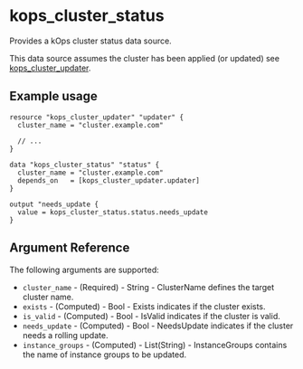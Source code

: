 # kops_cluster_status

Provides a kOps cluster status data source.

This data source assumes the cluster has been applied (or updated) see [kops_cluster_updater](/docs/resources/cluster_updater).

## Example usage

```hcl
resource "kops_cluster_updater" "updater" {
  cluster_name = "cluster.example.com"

  // ...
}

data "kops_cluster_status" "status" {
  cluster_name = "cluster.example.com"
  depends_on   = [kops_cluster_updater.updater]
}

output "needs_update {
  value = kops_cluster_status.status.needs_update
}
```


## Argument Reference

The following arguments are supported:
- `cluster_name` - (Required) - String - ClusterName defines the target cluster name.
- `exists` - (Computed) - Bool - Exists indicates if the cluster exists.
- `is_valid` - (Computed) - Bool - IsValid indicates if the cluster is valid.
- `needs_update` - (Computed) - Bool - NeedsUpdate indicates if the cluster needs a rolling update.
- `instance_groups` - (Computed) - List(String) - InstanceGroups contains the name of instance groups to be updated.




